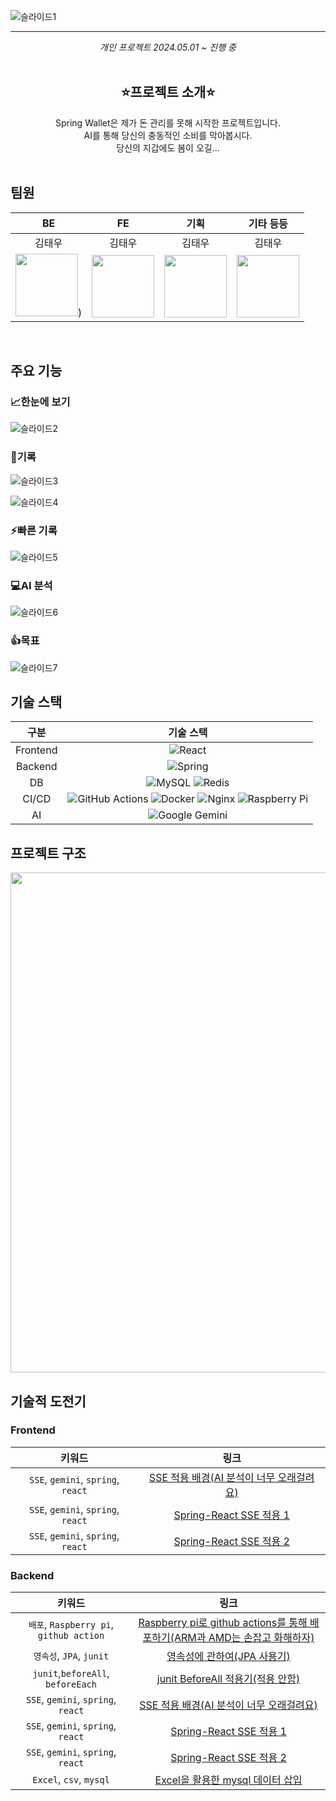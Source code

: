 ![슬라이드1](https://github.com/user-attachments/assets/24d02067-d93c-41b9-8084-161939f49e72)

***

<div align="center">
  <i>개인 프로젝트</i>
  <i>2024.05.01 ~ 진행 중</i>
</div>

<br/>
<div align="center">
  <h2>⭐프로젝트 소개⭐</h2>
  <span>Spring Wallet은 제가 돈 관리를 못해 시작한 프로젝트입니다.</span><br/>
  <span>AI를 통해 당신의 충동적인 소비를 막아봅시다.</span><br/>
  <span>당신의 지갑에도 봄이 오길...</span><br/>
</div>
<br/>


## 팀원
| BE | FE | 기획 | 기타 등등 |
| :-: | :-: | :-: | :-: |
| 김태우 | 김태우 | 김태우 | 김태우 |
| <img src="https://github.com/user-attachments/assets/b26ba0f4-52c8-44e7-8440-68219ce8d798" width=100>) | <img src="https://github.com/user-attachments/assets/b26ba0f4-52c8-44e7-8440-68219ce8d798" width=100> | <img src="https://github.com/user-attachments/assets/b26ba0f4-52c8-44e7-8440-68219ce8d798" width=100> | <img src="https://github.com/user-attachments/assets/b26ba0f4-52c8-44e7-8440-68219ce8d798" width=100> |

<br/>

## 주요 기능
### 📈한눈에 보기
![슬라이드2](https://github.com/user-attachments/assets/8454b6d1-43e7-4503-93f7-7fbf7aee18db)

### 📝기록
![슬라이드3](https://github.com/user-attachments/assets/887ac34b-aaf9-4c3a-b953-cf0117d9f72c)

![슬라이드4](https://github.com/user-attachments/assets/c7e98477-8df6-4245-8e2e-2148f3b02df3)

### ⚡빠른 기록
![슬라이드5](https://github.com/user-attachments/assets/023e2742-45d2-4aa5-9916-43b0d0dd6dda)

### 💻AI 분석
![슬라이드6](https://github.com/user-attachments/assets/bde724c6-c347-4a34-a8a4-caae3c744fe9)

### 👍목표
![슬라이드7](https://github.com/user-attachments/assets/716a7682-705c-4c39-8e8f-6066e89c2b4e)

## 기술 스택
  
| 구분 | 기술 스택 |
| :-: | :-: |
| Frontend | ![React](https://img.shields.io/badge/react-%2320232a.svg?style=for-the-badge&logo=react&logoColor=%2361DAFB) |
| Backend | ![Spring](https://img.shields.io/badge/spring-%236DB33F.svg?style=for-the-badge&logo=spring&logoColor=white) |
| DB | ![MySQL](https://img.shields.io/badge/mysql-4479A1.svg?style=for-the-badge&logo=mysql&logoColor=white) ![Redis](https://img.shields.io/badge/redis-%23DD0031.svg?style=for-the-badge&logo=redis&logoColor=white)|
| CI/CD | ![GitHub Actions](https://img.shields.io/badge/github%20actions-%232671E5.svg?style=for-the-badge&logo=githubactions&logoColor=white) ![Docker](https://img.shields.io/badge/docker-%230db7ed.svg?style=for-the-badge&logo=docker&logoColor=white) ![Nginx](https://img.shields.io/badge/nginx-%23009639.svg?style=for-the-badge&logo=nginx&logoColor=white) ![Raspberry Pi](https://img.shields.io/badge/-Raspberry_Pi-C51A4A?style=for-the-badge&logo=Raspberry-Pi) |
| AI | ![Google Gemini](https://img.shields.io/badge/google%20gemini-8E75B2?style=for-the-badge&logo=google%20gemini&logoColor=white)  |

## 프로젝트 구조
<img src="https://github.com/user-attachments/assets/314ed787-8354-4218-8bf0-858cbc10163a" width=800>

## 기술적 도전기

### Frontend
| 키워드 | 링크 | 
| :-: | :-: |
| `SSE`, `gemini`, `spring`, `react`| [SSE 적용 배경(AI 분석이 너무 오래걸려요)](https://velog.io/@twoo1999/SSE-%EC%A0%81%EC%9A%A9AI-%EB%B6%84%EC%84%9D%EC%9D%B4-%EB%84%88%EB%AC%B4-%EC%98%A4%EB%9E%98%EA%B1%B8%EB%A0%A4%EC%9A%94) |
| `SSE`, `gemini`, `spring`, `react`| [Spring-React SSE 적용 1](https://velog.io/@twoo1999/Spring-SSE-%EC%82%AC%EC%9A%A91) |
| `SSE`, `gemini`, `spring`, `react`| [Spring-React SSE 적용 2](https://velog.io/@twoo1999/Spring-React-SSE-%EC%A0%81%EC%9A%A9-2-frvtmwjy) |

### Backend
| 키워드 | 링크 | 
| :-: | :-: |
| `배포`, `Raspberry pi`, `github action` | [Raspberry pi로 github actions를 통해 배포하기(ARM과 AMD는 손잡고 화해하자)](https://velog.io/@twoo1999/Raspberry-pi%EB%A1%9C-github-actions%EB%A5%BC-%ED%86%B5%ED%95%B4-%EB%B0%B0%ED%8F%AC%ED%95%98%EA%B8%B0ARM%EA%B3%BC-AMD%EB%8A%94-%EC%86%90%EC%9E%A1%EA%B3%A0-%ED%99%94%ED%95%B4%ED%95%98%EC%9E%90) |
| `영속성`, `JPA`, `junit` | [영속성에 관하여(JPA 사용기)](https://velog.io/@twoo1999/%EC%98%81%EC%86%8D%EC%84%B1%EC%97%90-%EA%B4%80%ED%95%98%EC%97%AC) |
| `junit`,`beforeAll`, `beforeEach` | [junit BeforeAll 적용기(적용 안함)](https://velog.io/@twoo1999/Transcation%EA%B3%BC-EntityManager)|
| `SSE`, `gemini`, `spring`, `react`| [SSE 적용 배경(AI 분석이 너무 오래걸려요)](https://velog.io/@twoo1999/SSE-%EC%A0%81%EC%9A%A9AI-%EB%B6%84%EC%84%9D%EC%9D%B4-%EB%84%88%EB%AC%B4-%EC%98%A4%EB%9E%98%EA%B1%B8%EB%A0%A4%EC%9A%94) |
| `SSE`, `gemini`, `spring`, `react`| [Spring-React SSE 적용 1](https://velog.io/@twoo1999/Spring-SSE-%EC%82%AC%EC%9A%A91) |
| `SSE`, `gemini`, `spring`, `react`| [Spring-React SSE 적용 2](https://velog.io/@twoo1999/Spring-React-SSE-%EC%A0%81%EC%9A%A9-2-frvtmwjy) |
| `Excel`, `csv`, `mysql` | [Excel을 활용한 mysql 데이터 삽입](https://velog.io/@twoo1999/%EC%95%A1%EC%85%80%EC%9D%84-%ED%99%9C%EC%9A%A9%ED%95%9C-mysql-%EB%8D%B0%EC%9D%B4%ED%84%B0-%EC%82%BD%EC%9E%85) |



